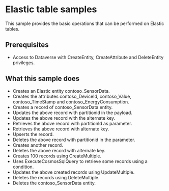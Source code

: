 # Elastic table samples

This sample provides the basic operations that can be performed on Elastic tables.

## Prerequisites

- Access to Dataverse with CreateEntity, CreateAttribute and DeleteEntity privileges.

## What this sample does

- Creates an Elastic entity contoso_SensorData.
- Creates the attributes contoso_DeviceId, contoso_Value, contoso_TimeStamp and contoso_EnergyConsumption.
- Creates a record of contoso_SensorData entity.
- Updates the above record with partitionid in the payload.
- Updates the above record with the alternate key.
- Retrieves the above record with partitionId as parameter.
- Retrieves the above record with alternate key.
- Upserts the record.
- Deletes the above record with partitionid in the parameter.
- Creates another record.
- Deletes the above record with alternate key.
- Creates 100 records using CreateMultiple.
- Uses ExecuteCosmosSqlQuery to retrieve some records using a condition.
- Updates the above created records using UpdateMultiple.
- Deletes the records using DeleteMultiple.
- Deletes the contoso_SensorData entity.

